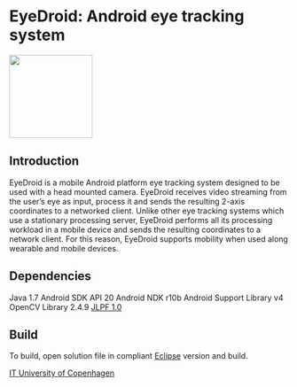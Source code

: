 EyeDroid: Android eye tracking system
========

<img src="https://raw.githubusercontent.com/centosGit/EyeDroid/develop/Pictures/EyeDroid_logo.png" height="150" width="150"/>


Introduction
---------

EyeDroid is a mobile Android platform eye tracking system designed to be used with a head mounted camera. EyeDroid receives video streaming from the user’s eye as input, process it and sends the resulting 2-axis coordinates to a networked client. Unlike other eye tracking systems which use a stationary processing server, EyeDroid performs all its processing workload in a mobile device and sends the resulting coordinates to a network client. For this reason, EyeDroid supports mobility when used along wearable and mobile devices.

Dependencies
---------

Java 1.7
Android SDK API 20
Android NDK r10b
Android Support Library v4
OpenCV Library 2.4.9
[JLPF 1.0](https://github.com/centosGit/JLPF)

Build
---------

To build, open solution file in compliant [Eclipse](https://eclipse.org/) version and build.

[IT University of Copenhagen](www.itu.dk/en)
